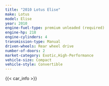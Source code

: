 ```yaml
---
title: "2010 Lotus Elise"
make: Lotus
model: Elise
year: 2010
engine-fuel-type: premium unleaded (required)
engine-hp: 218
engine-cylinders: 4
transmission-type: Manual
driven-wheels: Rear wheel drive
number-of-doors: 2
market-category: Exotic,High-Performance
vehicle-size: Compact
vehicle-style: Convertible
---
```


{{< car_info >}}
